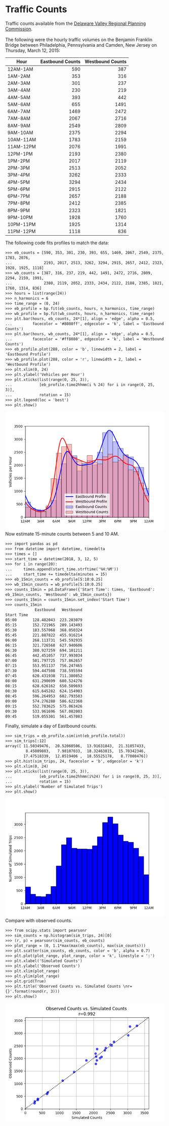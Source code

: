 # Traffic Counts
Traffic counts available from the [Delaware Valley Regional Planning Commission](https://www.dvrpc.org/webmaps/TrafficCounts/). </br>
</br>
The following were the hourly traffic volumes on the Benjamin Franklin Bridge between Philadelphia, Pennsylvania and Camden, New Jersey on Thursday, March 12, 2015:

|Hour     |Eastbound Counts|Westbound Counts
|---------|---------------:|---------------:|
|12AM-1AM |590             |387             |
|1AM-2AM  |353             |316             |
|2AM-3AM  |301             |237             |
|3AM-4AM  |230             |219             |
|4AM-5AM  |393             |442             |
|5AM-6AM  |655             |1491            |
|6AM-7AM  |1469            |2472            |
|7AM-8AM  |2067            |2716            |
|8AM-9AM  |2549            |2809            |
|9AM-10AM |2375            |2294            |
|10AM-11AM|1783            |2159            |
|11AM-12PM|2076            |1991            |
|12PM-1PM |2193            |2380            |
|1PM-2PM  |2017            |2119            |
|2PM-3PM  |2513            |2052            |
|3PM-4PM  |3262            |2333            |
|4PM-5PM  |3294            |2434            |
|5PM-6PM  |2915            |2122            |
|6PM-7PM  |2657            |2188            |
|7PM-8PM  |2412            |2385            |
|8PM-9PM  |2323            |1821            |
|9PM-10PM |1928            |1760            |
|10PM-11PM|1925            |1314            |
|11PM-12PM|1118            |836             |

The following code fits profiles to match the data:
```
>>> eb_counts = [590, 353, 301, 230, 393, 655, 1469, 2067, 2549, 2375, 1783, 2076, 
...              2193, 2017, 2513, 3262, 3294, 2915, 2657, 2412, 2323, 1928, 1925, 1118]
>>> wb_counts = [387, 316, 237, 219, 442, 1491, 2472, 2716, 2809, 2294, 2159, 1991,
...              2380, 2119, 2052, 2333, 2434, 2122, 2188, 2385, 1821, 1760, 1314, 836]
>>> hours = list(range(24))
>>> n_harmonics = 6
>>> time_range = (0, 24)
>>> eb_profile = bp.fit(eb_counts, hours, n_harmonics, time_range)
>>> wb_profile = bp.fit(wb_counts, hours, n_harmonics, time_range)
>>> plt.bar(hours, eb_counts, 24*[1], align = 'edge', alpha = 0.5,
...         facecolor = '#8080ff', edgecolor = 'k', label = 'Eastbound Counts')
>>> plt.bar(hours, wb_counts, 24*[1], align = 'edge', alpha = 0.5,
...         facecolor = '#ff8080', edgecolor = 'k', label = 'Westbound Counts')
>>> eb_profile.plot(288, color = 'b', linewidth = 2, label = 'Eastbound Profile')
>>> wb_profile.plot(288, color = 'r', linewidth = 2, label = 'Westbound Profile')
>>> plt.xlim(0, 24)
>>> plt.ylabel('Vehicles per Hour')
>>> plt.xticks(list(range(0, 25, 3)),
...            [eb_profile.time2hhmm(i % 24) for i in range(0, 25, 3)],
...            rotation = 15)
>>> plt.legend(loc = 'best')
>>> plt.show()
```
![alt text](TrafficCounts.png "Fitting profiles to match hourly traffic counts") </br>
Now estimate 15-minute counts between 5 and 10 AM.
```
>>> import pandas as pd
>>> from datetime import datetime, timedelta
>>> times = []
>>> start_time = datetime(2018, 3, 12, 5)
>>> for i in range(20):
...     times.append(start_time.strftime('%H:%M'))
...     start_time += timedelta(minutes = 15)
>>> eb_15min_counts = eb_profile[5:10:0.25]
>>> wb_15min_counts = wb_profile[5:10:0.25]
>>> counts_15min = pd.DataFrame({'Start Time': times, 'Eastbound': eb_15min_counts, 'Westbound': wb_15min_counts})
>>> counts_15min = counts_15min.set_index('Start Time')
>>> counts_15min
             Eastbound   Westbound
Start Time                        
05:00       128.482043  223.203079
05:15       152.721965  289.143493
05:30       183.557068  368.050324
05:45       221.887822  455.916214
06:00       268.113731  545.592935
06:15       321.726568  627.940606
06:30       380.927259  694.101211
06:45       442.451057  737.993034
07:00       501.797725  757.862657
07:15       553.951137  756.247465
07:30       594.447508  738.595594
07:45       620.431938  711.380852
08:00       631.290699  680.524276
08:15       628.626162  650.509693
08:30       615.645282  624.154903
08:45       596.264953  602.793503
09:00       574.276280  586.622360
09:15       552.783625  575.063426
09:30       533.961696  567.082003
09:45       519.055301  561.457083
```
Finally, simulate a day of Eastbound counts.
```
>>> sim_trips = eb_profile.sim(int(eb_profile.total))
>>> sim_trips[:12]
array([ 11.50349476,  20.52060506,  13.91631843,  21.31057433,
         8.45089883,   7.98107033,  18.32463815,  15.70342346,
        17.47518339,  12.8519406 ,  18.55525178,   8.77008476])
>>> plt.hist(sim_trips, 24, facecolor = 'b', edgecolor = 'k')
>>> plt.xlim(0, 24)
>>> plt.xticks(list(range(0, 25, 3)),
...            [eb_profile.time2hhmm(i%24) for i in range(0, 25, 3)],
...            rotation = 15)
>>> plt.ylabel('Number of Simulated Trips')
>>> plt.show()
```
![alt text](TrafficCountsSim.png "Simulated houly counts") </br>
Compare with observed counts.
```
>>> from scipy.stats import pearsonr
>>> sim_counts = np.histogram(sim_trips, 24)[0]
>>> (r, p) = pearsonr(sim_counts, eb_counts)
>>> plot_range = (0, 1.1*max(max(eb_counts), max(sim_counts)))
>>> plt.scatter(sim_counts, eb_counts, color = 'b', alpha = 0.7)
>>> plt.plot(plot_range, plot_range, color = 'k', linestyle = ':')
>>> plt.xlabel('Simulated Counts')
>>> plt.ylabel('Observed Counts')
>>> plt.xlim(plot_range)
>>> plt.ylim(plot_range)
>>> plt.grid(True)
>>> plt.title('Observed Counts vs. Simulated Counts \nr={}'.format(round(r, 3)))
>>> plt.show()
```
![alt text](TrafficCountCompare.png "Comparison of simulated and observed counts")
